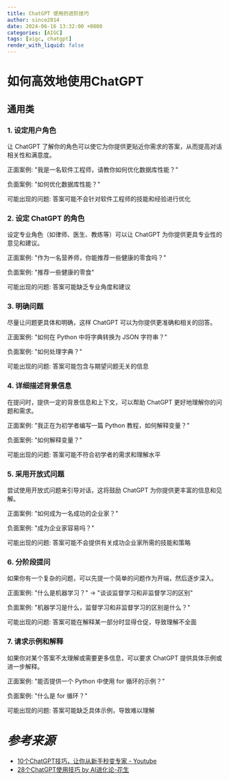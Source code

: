 ```yaml
---
title: ChatGPT 使用的进阶技巧
author: since2014
date: 2024-06-16 13:32:00 +0800
categories: [AIGC]
tags: [aigc, chatgpt]
render_with_liquid: false
---
```


# 如何高效地使用ChatGPT

## 通用类

### 1. 设定用户角色

让 ChatGPT 了解你的角色可以使它为你提供更贴近你需求的答案，从而提高对话相关性和满意度。

正面案例: "我是一名软件工程师，请教你如何优化数据库性能？"

负面案例: "如何优化数据库性能？"

可能出现的问题: 答案可能不会针对软件工程师的技能和经验进行优化

### 2. 设定 ChatGPT 的角色

设定专业角色（如律师、医生、教练等）可以让 ChatGPT 为你提供更具专业性的意见和建议。

正面案例: "作为一名营养师，你能推荐一些健康的零食吗？"

负面案例: "推荐一些健康的零食"

可能出现的问题: 答案可能缺乏专业角度和建议

### 3. 明确问题

尽量让问题更具体和明确，这样 ChatGPT 可以为你提供更准确和相关的回答。

正面案例: "如何在 Python 中将字典转换为 JSON 字符串？"

负面案例: "如何处理字典？"

可能出现的问题: 答案可能包含与期望问题无关的信息

### 4. 详细描述背景信息

在提问时，提供一定的背景信息和上下文，可以帮助 ChatGPT 更好地理解你的问题和需求。

正面案例: "我正在为初学者编写一篇 Python 教程，如何解释变量？"

负面案例: "如何解释变量？"

可能出现的问题: 答案可能不符合初学者的需求和理解水平

### 5. 采用开放式问题

尝试使用开放式问题来引导对话，这将鼓励 ChatGPT 为你提供更丰富的信息和见解。

正面案例: "如何成为一名成功的企业家？"

负面案例: "成为企业家容易吗？"

可能出现的问题: 答案可能不会提供有关成功企业家所需的技能和策略

### 6. 分阶段提问

如果你有一个复杂的问题，可以先提一个简单的问题作为开端，然后逐步深入。

正面案例: "什么是机器学习？" -> "谈谈监督学习和非监督学习的区别"

负面案例: "机器学习是什么，监督学习和非监督学习的区别是什么？"

可能出现的问题: 答案可能在解释某一部分时显得仓促，导致理解不全面

### 7. 请求示例和解释

如果你对某个答案不太理解或需要更多信息，可以要求 ChatGPT 提供具体示例或进一步解释。

正面案例: "能否提供一个 Python 中使用 for 循环的示例？"

负面案例: "什么是 for 循环？"

可能出现的问题: 答案可能缺乏具体示例，导致难以理解


## 

# *参考来源*

+ [10个ChatGPT技巧，让你从新手秒变专家 - Youtube](https://www.youtube.com/watch?v=xBVn4CxOGmA)
+ [28个ChatGPT使用技巧 by AI进化论-花生](https://www.bookai.top/docs/ChatGPT-tutorial/28%E4%B8%AAChatGPT%E4%BD%BF%E7%94%A8%E6%8A%80%E5%B7%A7)
